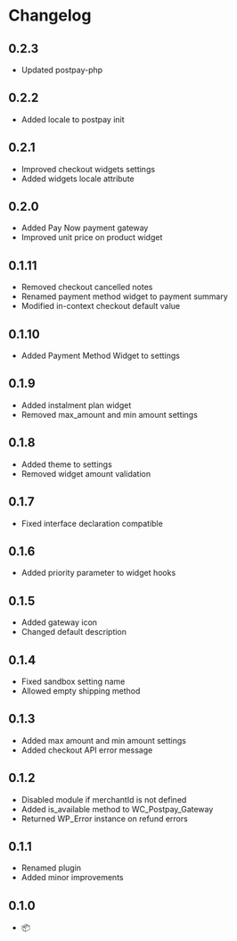 # Changelog

## 0.2.3

* Updated postpay-php

## 0.2.2

* Added locale to postpay init

## 0.2.1

* Improved checkout widgets settings
* Added widgets locale attribute

## 0.2.0

* Added Pay Now payment gateway
* Improved unit price on product widget

## 0.1.11

* Removed checkout cancelled notes
* Renamed payment method widget to payment summary
* Modified in-context checkout default value

## 0.1.10

* Added Payment Method Widget to settings

## 0.1.9

* Added instalment plan widget
* Removed max_amount and min amount settings

## 0.1.8

* Added theme to settings
* Removed widget amount validation

## 0.1.7

* Fixed interface declaration compatible

## 0.1.6

* Added priority parameter to widget hooks

## 0.1.5

* Added gateway icon
* Changed default description

## 0.1.4

* Fixed sandbox setting name
* Allowed empty shipping method

## 0.1.3

* Added max amount and min amount settings
* Added checkout API error message

## 0.1.2

* Disabled module if merchantId is not defined
* Added is_available method to WC_Postpay_Gateway
* Returned WP_Error instance on refund errors

## 0.1.1

* Renamed plugin
* Added minor improvements

## 0.1.0

* 📦
